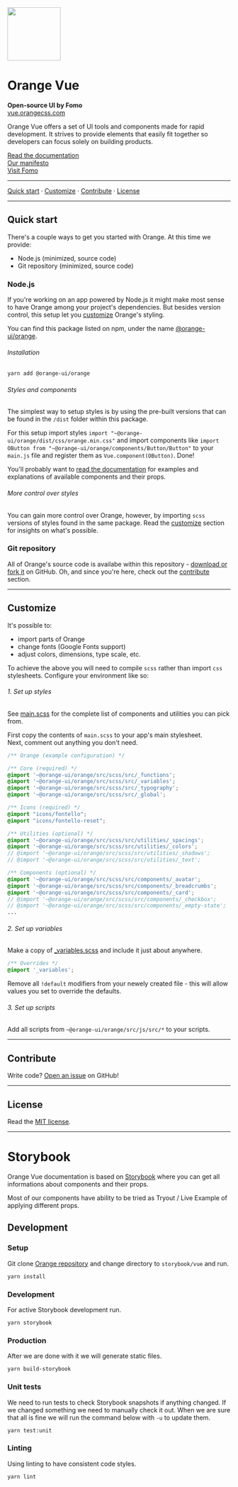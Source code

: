 <img src="https://orangecss.com/images/empty-state.svg" width="120px" />

# Orange Vue
**Open-source UI by Fomo**  
[vue.orangecss.com](https://vue.orangecss.com)  

Orange Vue offers a set of UI tools and components made for rapid development. It strives to provide elements that easily fit together so developers can focus solely on building products.

[Read the documentation](https://vue.orangecss.com//?path=/docs/1-getting-started-install--install)  
[Our manifesto](https://vue.orangecss.com/?path=/docs/0-overview-manifesto--manifesto)   
[Visit Fomo](https://fomo.com)

---

[Quick start](#quick-start) · [Customize](#customize) · [Contribute](#contribute) · [License](#license)

---

## Quick start
There's a couple ways to get you started with Orange. At this time we provide:
- Node.js (minimized, source code)
- Git repository (minimized, source code)


### Node.js
If you're working on an app powered by Node.js it might make most sense to have Orange among your project's dependencies. But besides version control, this setup let you [customize](#customize) Orange's styling.

You can find this package listed on npm, under the name [@orange-ui/orange](https://www.npmjs.com/package/@orange-ui/orange).

###### Installation

``` sh
yarn add @orange-ui/orange
```

###### Styles and components
The simplest way to setup styles is by using the pre-built versions that can be found in the `/dist` folder within this package.

For this setup import styles `import "~@orange-ui/orange/dist/css/orange.min.css"` and import components like `import OButton from "~@orange-ui/orange/components/Button/Button"` to your `main.js` file and register them as `Vue.component(OButton)`. Done!

You'll probably want to [read the documentation](https://vue.orangecss.com//?path=/docs/1-getting-started-install--install) for examples and explanations of available components and their props.

###### More control over styles
You can gain more control over Orange, however, by importing `scss` versions of styles found in the same package. Read the [customize](#customize) section for insights on what's possible.



### Git repository
All of Orange's source code is availabe within this repository - [download or fork it](https://github.com/orangeui/orange) on GitHub. Oh, and since you're here, check out the [contribute](#contribute) section.

---

## Customize
It's possible to:

- import parts of Orange
- change fonts (Google Fonts support)
- adjust colors, dimensions, type scale, etc.

To achieve the above you will need to compile `scss` rather than import `css` stylesheets. Configure your environment like so:

###### 1. Set up styles
See [main.scss](https://github.com/orangeui/orange/blob/master/src/scss/src/main.scss) for the complete list of components and utilities you can pick from.  

First copy the contents of `main.scss` to your app's main stylesheet.  
Next, comment out anything you don't need.

``` scss
/** Orange (example configuration) */

/** Core (required) */
@import '~@orange-ui/orange/src/scss/src/_functions';
@import '~@orange-ui/orange/src/scss/src/_variables';
@import '~@orange-ui/orange/src/scss/src/_typography';
@import '~@orange-ui/orange/src/scss/src/_global';

/** Icons (required) */
@import "icons/fontello";
@import "icons/fontello-reset";

/** Utilities (optional) */
@import '~@orange-ui/orange/src/scss/src/utilities/_spacings';
@import '~@orange-ui/orange/src/scss/src/utilities/_colors';
// @import '~@orange-ui/orange/src/scss/src/utilities/_shadows';
// @import '~@orange-ui/orange/src/scss/src/utilities/_text';

/** Components (optional) */
@import '~@orange-ui/orange/src/scss/src/components/_avatar';
@import '~@orange-ui/orange/src/scss/src/components/_breadcrumbs';
@import '~@orange-ui/orange/src/scss/src/components/_card';
// @import '~@orange-ui/orange/src/scss/src/components/_checkbox';
// @import '~@orange-ui/orange/src/scss/src/components/_empty-state';
...
```

###### 2. Set up variables
Make a copy of [_variables.scss](https://github.com/orangeui/orange/blob/master/src/scss/src/_variables.scss) and include it just about anywhere.

``` scss
/** Overrides */
@import '_variables';
```
Remove all `!default` modifiers from your newely created file - this will allow values you set to override the defaults.

###### 3. Set up scripts
Add all scripts from `~@orange-ui/orange/src/js/src/*` to your scripts.

---

## Contribute
Write code? [Open an issue](https://github.com/orangeui/orange/issues) on GitHub!

---

## License
Read the [MIT license](https://github.com/orangeui/orange/blob/master/LICENSE).


---

# Storybook
Orange Vue documentation is based on [Storybook](https://storybook.js.org/) where you can get all informations about components and their props.

Most of our components have ability to be tried as Tryout / Live Example of applying different props.

## Development

### Setup

Git clone [Orange repository](https://github.com/orangeui/orange) and change directory to `storybook/vue` and run.

```
yarn install
```

### Development
For active Storybook development run.

```
yarn storybook
```

### Production
After we are done with it we will generate static files.

```
yarn build-storybook
```

### Unit tests
We need to run tests to check Storybook snapshots if anything changed. If we changed something we need to manually check it out. 
When we are sure that all is fine we will run the command below with `-u` to update them.

```
yarn test:unit
```

### Linting
Using linting to have consistent code styles.

```
yarn lint
```
